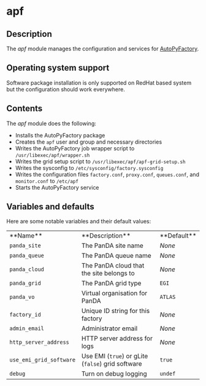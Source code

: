 # apf
## Description

The *apf* module manages the configuration and services for [AutoPyFactory](https://svnweb.cern.ch/trac/panda/browser/panda-autopyfactory).

## Operating system support

Software package installation is only supported on RedHat based system but the configuration should work everywhere.

## Contents

The *apf* module does the following:

* Installs the AutoPyFactory package
* Creates the `apf` user and group and necessary directories
* Writes the AutoPyFactory job wrapper script to `/usr/libexec/apf/wrapper.sh`
* Writes the grid setup script to `/usr/libexec/apf/apf-grid-setup.sh`
* Writes the sysconfig to `/etc/sysconfig/factory.sysconfig`
* Writes the configuration files `factory.conf`, `proxy.conf`, `queues.conf`, and `monitor.conf` to `/etc/apf`
* Starts the AutoPyFactory service

## Variables and defaults

Here are some notable variables and their default values:

<table>
  <tr><td>**Name**</td><td>**Description**</td><td>**Default**</td></tr>
  <tr><td><code>panda_site</code></td><td>The PanDA site name</td><td><em>None</em></td></tr>
  <tr><td><code>panda_queue</code></td><td>The PanDA queue name</td><td><em>None</em></td></tr>
  <tr><td><code>panda_cloud</code></td><td>The PanDA cloud that the site belongs to</td><td><em>None</em></td></tr>
  <tr><td><code>panda_grid</code></td><td>The PanDA grid type</td><td><code>EGI</code></td></tr>
  <tr><td><code>panda_vo</code></td><td>Virtual organisation for PanDA</td><td><code>ATLAS</code></td></tr>
  <tr><td><code>factory_id</code></td><td>Unique ID string for this factory</td><td><em>None</em></td></tr>
  <tr><td><code>admin_email</code></td><td>Administrator email</td><td><em>None</em></td></tr>
  <tr><td><code>http_server_address</code></td><td>HTTP server address for logs</td><td><em>None</em></td></tr>
  <tr><td><code>use_emi_grid_software</code></td><td>Use EMI (<code>true</code>) or gLite (<code>false</code>) grid software</td><td><code>true</code></td></tr>
  <tr><td><code>debug</code></td><td>Turn on debug logging</td><td><code>undef</code></td></tr>
</table>
